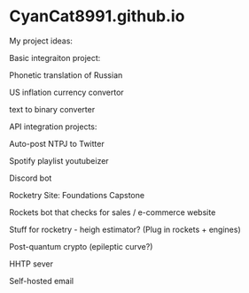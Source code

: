 # CyanCat8991.github.io

My project ideas:




Basic integraiton project:

Phonetic translation of Russian

US inflation currency convertor

text to binary converter





API integration projects:

Auto-post NTPJ to Twitter

Spotify playlist youtubeizer

Discord bot






Rocketry Site: Foundations Capstone

Rockets bot that checks for sales / e-commerce website

Stuff for rocketry - heigh estimator? (Plug in rockets + engines)




Post-quantum crypto (epileptic curve?)


HHTP sever

Self-hosted email

